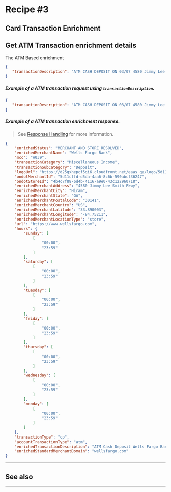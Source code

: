 # Recipe #3

## Card Transaction Enrichment 


## Get ATM Transaction enrichment details
The ATM Based enrichment

```json
{
   "transactionDescription": "ATM CASH DEPOSIT ON 03/07 4580 Jimmy Lee Smith Pkwy Hiram GA 0001648 ATM ID 0723N CARD 4487"
}
```


<!--
type: tab
titles: Request, Response
-->

##### Example of a ATM transaction request using `transactionDescription`.

```json
{
   "transactionDescription": "ATM CASH DEPOSIT ON 03/07 4580 Jimmy Lee Smith Pkwy Hiram GA 0001648 ATM ID 0723N CARD 4487"
}
```

<!--
type: tab
-->

##### Example of a ATM transaction enrichment response.

<!-- theme: info -->
> See [Response Handling](?path=docs/Resources/Guides/Response-Codes/Response-Handling.md) for more information.

```json
{
    "enrichedStatus": "MERCHANT_AND_STORE_RESOLVED",
    "enrichedMerchantName": "Wells Fargo Bank",
    "mcc": "A039",
    "transactionCategory": "Miscellaneous Income",
    "transactionSubCategory": "Deposit",
    "logoUrl": "https://d25gxhepcf5qi6.cloudfront.net/eaas_qa/logo/5d11cffd-d5da-4aa6-8c6b-590abcf36247.png",
    "ondotMerchantId": "5d11cffd-d5da-4aa6-8c6b-590abcf36247",
    "ondotStoreId": "4b4c7f88-6d4b-4116-a9e0-43c122960718",
    "enrichedMerchantAddress": "4580 Jimmy Lee Smith Pkwy",
    "enrichedMerchantCity": "Hiram",
    "enrichedMerchantState": "GA",
    "enrichedMerchantPostalCode": "30141",
    "enrichedMerchantCountry": "US",
    "enrichedMerchantLatitude": "33.890003",
    "enrichedMerchantLongitude": "-84.75211",
    "enrichedMerchantLocationType": "store",
    "url": "https://www.wellsfargo.com",
    "hours": {
        "sunday": [
            [
                "00:00",
                "23:59"
            ]
        ],
        "saturday": [
            [
                "00:00",
                "23:59"
            ]
        ],
        "tuesday": [
            [
                "00:00",
                "23:59"
            ]
        ],
        "friday": [
            [
                "00:00",
                "23:59"
            ]
        ],
        "thursday": [
            [
                "00:00",
                "23:59"
            ]
        ],
        "wednesday": [
            [
                "00:00",
                "23:59"
            ]
        ],
        "monday": [
            [
                "00:00",
                "23:59"
            ]
        ]
    },
    "transactionType": "cp",
    "accountTransactionType": "atm",
    "enrichedTransactionDescription": "ATM Cash Deposit Wells Fargo Bank",
    "enrichedStandardMerchantDomain": "wellsfargo.com"
}
```

<!-- type: tab-end -->


---
## See also


---
